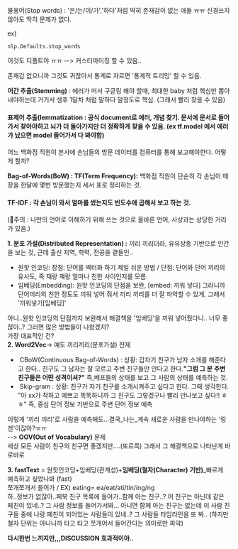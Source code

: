 불용어(Stop words) : '은/는/이/가','하다'처럼 딱히 존재감이 없는 애들 ㅠㅠ 신경쓰지 않아도 딱히 문제가 없다.  

ex)

```
nlp.Defaults.stop_words
```

이것도 디폴트야 ㅠㅠ --> 커스터마이징 할 수 있음..

존재감 없으니까 그것도 귀찮아서 통계로 자르면 '통계적 트리밍' 할 수 있음.

**어간 추출(Stemming)** : 에러가 떠서 구글링 해야 할때, 최대한 baby 처럼 핵심만 뽑아내야하는데 거기서 생후 1달차 처럼 말하다 말정도로 핵심. (그래서 빨리 찾을 수 있음) 

#### **표제어 추출(lemmatization :** 공식 document로 에러, 개념 찾기. 문서에 문서로 들어가서 찾아야하고 뇌가 더 돌아가지만 더 정확하게 찾을 수 있음. (ex tf.model 에서 에러가 났으면 model 들어가서 다 봐야함)

어느 백화점 직원이 본사에 손님들의 방문 데이터를 컴퓨터를 통해 보고해야한다. 어떻게 할까? 

**Bag-of-Words(BoW) : TF(Term Frequency):** 백화점 직원이 단순히 각 손님이 매장을 한달에 몇번 방문했는지 세서 표로 정리하는 것.  

#### **TF-IDF :** 각 손님이 와서 얼마를 썼는지도 빈도수에 곱해서 보고 하는 것. 

(👀주의 : 나만의 언어로 이해하기 위해 쓰는 것으로 올바른 언어, 사상과는 상당한 거리가 있음.)

**1\. 분포 가설(Distributed Representation) :** 끼리 끼리더라, 유유상종 기반으로 인간을 보는 것, 근데 출신 지역, 학력, 전공을 곁들인..

-   원핫 인코딩: 장점: 단어를 벡터화 하기 제일 쉬운 방법 / 단점: 단어와 단어 끼리의 유사도, 즉 쟤랑 쟤랑 얼마나 친한 사이인지를 모름.
-   임베딩(Embedding): 원핫 인코딩의 단점을 보완, \[embed: 끼워 넣다\] 그러니까 단어끼리의 친한 정도도 끼워 넣어 줘서 끼리 끼리를 더 잘 파악할 수 있게, 그래서 '끼워넣기\[임베딩\]'

아니..원핫 인코딩의 단점까지 보완해서 해결책을 '임베딩'을 끼워 넣어줬다니.. 너무 좋잖아..? 그러면 많은 방법들이 나왔겠지?  
가장 대표적인 건?  
**2\. Word2Vec**\-> 얘도 끼리끼리(분포가설) 전제

-    CBoW(Continuous Bag-of-Words) : 상황: 갑자기 친구가 남자 소개를 해준다고 한다.. 친구도 그 남자는 잘 모르고 주변 친구들만 안다고 한다.**"그럼 그 분 주변 친구들은 어떤 성격이셔?"** 즉,베프들의 상태를 보고 그 사람의 상태를 예측하는 것.
-    Skip-gram : 상황: 친구가 자기 친구를 소개시켜주고 싶다고 한다. 그때 생각한다. "아 xx가 착하고 예쁘고 똑똑하니까 그 친구도 그렇겠구나 빨리 만나보고 싶다!! ㅎㅎ" 즉, 중심 단어 정보 기반으로 주변 단어 정보 예측

이렇게 '끼리 끼리'로 사람을 예측해도...결국\_나는\_계속 새로운 사람을 만나야하는 '링겐'이잖아?ㅠㅠ  
\--> **OOV(Out of Vocabulary)** 문제  
세상 모든 사람이 친구의 친구면 좋겠지만....(또르륵) 그래서 그 해결책으로 나타난게 바로바로

**3\. fastText** \= 원핫인코딩+임베딩(관계성)+**임베딩(철자(Character) 기반)**\_빠르게 예측하고 싶었나봐 (fast)  
쪼개쪼개서 들어가 / EX) eating= ea/eat/ati/tin/ing/ng  
하..정보가 없잖아..페북 친구 목록에 들어가..함께 아는 친구..? 어 친구는 아닌데 같은 페친이 있네..? 그 사람 정보를 들어가서봐... 아니면 함께 아는 친구는 없는데 이 사람 친구들 중에 나랑 페친이 되어있는 사람들이 있네..? 그 사람들 타임라인을 또 봐.. (하지만 철자 단위는 아니니까 타고 타고 쪼개어서 들어간다는 의미로만 파악)

**다시한번 느끼지만,,,DISCUSSION 효과적이야..**
